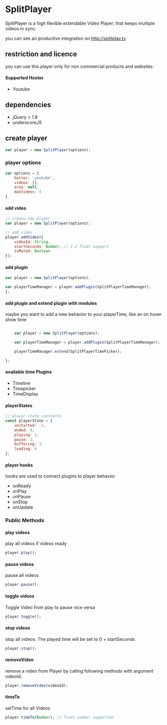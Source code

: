 # SplitPlayer

SplitPlayer is a high flexible extendable Video Player, that keeps multiple videos in sync.

you can see an productive integration on http://splitplay.tv

## restriction and licence

you can use this player only for non commercial products and websites.

#### Supported Hoster

- Youtube

## dependencies

- jQuery > 1.8
- underscoreJS

## create player

```javascript
var player = new SplitPlayer(options);
```

### player options

```javascript
var options = {
    hoster: 'youtube',
    videos: [],
    area: null,
    maxVideos: 4
}
```

#### add video

```javascript
// create new player
var player = new SplitPlayer(options);

// add video
player.addVideo({
    videoId: String,
    startSeconds: Number, // 1.2 float support
    isMuted: Boolean
});
```

#### add plugin

```javascript
var player = new SplitPlayer(options);

var playerTimeManager = player.addPlugin(SplitPlayerTimeManager);
};
```

#### add plugin and extend plugin with modules

maybe you want to add a new behavior to your playerTime, like an on hover show time

```javascript

    var player = new SplitPlayer(options);

    var playerTimeManager = player.addPlugin(SplitPlayerTimeManager);

    playerTimeManager.extend(SplitPlayerTimePicker);

};
```

#### available time Plugins

- Timeline
- Timepicker
- TimeDisplay

#### playerStates

```javascript
// player state constants
const playerState = {
    unstarted: -1,
    ended: 0,
    playing: 1,
    pause: 2,
    buffering: 3,
    loading: 6
};
```

#### player hooks

hooks are used to connect plugins to player behavior

- onReady
- onPlay
- onPause
- onStop
- onUpdate

### Public Methods

#### play videos

play all videos if videos ready

```javascript
player.play();
```

#### pause videos

pause all videos

```javascript
player.pause();
```

#### toggle videos

Toggle Video from play to pause vice versa

```javascript
player.toggle();
```

#### stop videos

stop all videos. The played time will be set to 0 + startSeconds

```javascript
player.stop();
```

#### removeVideo

remove a video from Player by calling following methods with argument videoId;

```javascript
player.removeVideo(videoId);
```

#### timeTo

setTime for all Videos

```javascript
player.timeTo(Number); // float number supported
```
